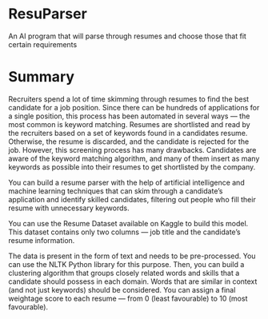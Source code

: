 # ResuParser
An AI program that will parse through resumes and choose those that fit certain requirements

# Summary
Recruiters spend a lot of time skimming through resumes to find the best candidate for a job position. Since there can be hundreds of applications for a single position, this process has been automated in several ways — the most common is keyword matching. Resumes are shortlisted and read by the recruiters based on a set of keywords found in a candidates resume. Otherwise, the resume is discarded, and the candidate is rejected for the job. However, this screening process has many drawbacks. Candidates are aware of the keyword matching algorithm, and many of them insert as many keywords as possible into their resumes to get shortlisted by the company.

You can build a resume parser with the help of artificial intelligence and machine learning techniques that can skim through a candidate’s application and identify skilled candidates, filtering out people who fill their resume with unnecessary keywords.

You can use the Resume Dataset available on Kaggle to build this model. This dataset contains only two columns — job title and the candidate’s resume information.

The data is present in the form of text and needs to be pre-processed. You can use the NLTK Python library for this purpose. Then, you can build a clustering algorithm that groups closely related words and skills that a candidate should possess in each domain. Words that are similar in context (and not just keywords) should be considered. You can assign a final weightage score to each resume — from 0 (least favourable) to 10 (most favourable).
